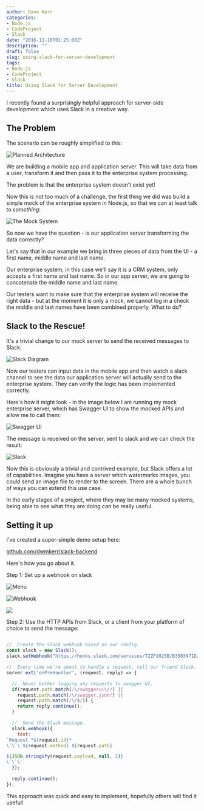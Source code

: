 ```yaml
---
author: Dave Kerr
categories:
- Node.js
- CodeProject
- Slack
date: "2016-11-18T01:25:00Z"
description: ""
draft: false
slug: using-slack-for-server-development
tags:
- Node.js
- CodeProject
- Slack
title: Using Slack for Server Development
---
```



I recently found a surprisingly helpful approach for server-side development which uses Slack in a creative way.

## The Problem

The scenario can be roughly simplified to this:

![Planned Architecture](images/0-problem.png)

We are building a mobile app and application server. This will take data from a user, transform it and then pass it to the enterprise system processing.

The problem is that the enterprise system doesn't exist yet!

Now this is not too much of a challenge, the first thing we did was build a simple mock of the enterprise system in Node.js, so that we can at least talk to *something*:

![The Mock System](images/0-problem-2.png)

So now we have the question - is our application server transforming the data correctly?

Let's say that in our example we bring in three pieces of data from the UI - a first name, middle name and last name.

Our enterprise system, in this case we'll say it is a CRM system, only accepts a first name and last name. So in our app server, we are going to concatenate the middle name and last name.

Our testers want to make sure that the enterprise system will receive the right data - but at the moment it is only a mock, we cannot log in a check the middle and last names have been combined properly. What to do?

## Slack to the Rescue!

It's a trivial change to our mock server to send the received messages to Slack:

![Slack Diagram](images/1-slack.png)

Now our testers can input data in the mobile app and then watch a slack channel to see the data our application server will actually send to the enterprise system. They can verify the logic has been implemented correctly.

Here's how it might look - in the image below I am running my mock enterprise server, which has Swagger UI to show the mocked APIs and allow me to call them:

![Swagger UI](images/4-swagger.png)

The message is received on the server, sent to slack and we can check the result:

![Slack](images/5-slack.png)

Now this is obviously a trivial and contrived example, but Slack offers a lot of capabilities. Imagine you have a server which watermarks images, you could send an image file to render to the screen. There are a whole bunch of ways you can extend this use case.

In the early stages of a project, where they may be many mocked systems, being able to see what they are doing can be really useful.

## Setting it up

I've created a super-simple demo setup here:

[github.com/dwmkerr/slack-backend](https://github.com/dwmkerr/slack-backend)

Here's how you go about it.

Step 1: Set up a webhook on slack

![Menu](images/1-menu.png)

![Webhook](images/1-incoming-webhook.png)

![](images/3-hook.png)

Step 2: Use the HTTP APIs from Slack, or a client from your platform of choice to send the message:

```js

//  Create the Slack webhook based on our config.
const slack = new Slack();
slack.setWebhook("https://hooks.slack.com/services/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");

//  Every time we're about to handle a request, tell our friend Slack.
server.ext('onPreHandler', (request, reply) => {

  //  Never bother logging any requests to swagger UI.
  if(request.path.match(/\/swaggerui\//) ||
    request.path.match(/\/swagger.json/) ||
    request.path.match(/\/$/)) {
    return reply.continue();
  }

  //  Send the Slack message.
  slack.webhook({
    text: 
`Request *${request.id}*
\`\`\`${request.method} ${request.path}

${JSON.stringify(request.payload, null, 2)}
\`\`\``
  });

  reply.continue();
});
```

This approach was quick and easy to implement, hopefully others will find it useful!

